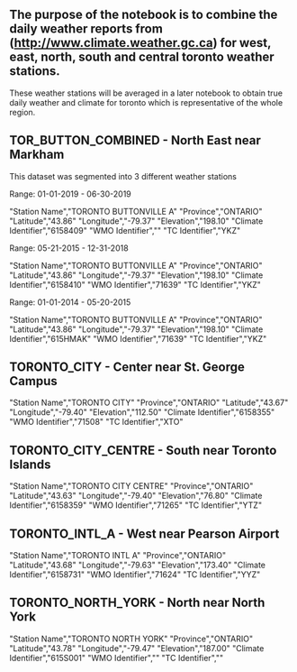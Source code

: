 ## The purpose of the notebook is to combine the daily weather reports from (http://www.climate.weather.gc.ca) for west, east, north, south and central toronto weather stations.

These weather stations will be averaged in a later notebook to obtain true daily weather and climate for toronto which is representative of the whole region.

## TOR_BUTTON_COMBINED - North East near Markham

This dataset was segmented into 3 different weather stations

Range:  01-01-2019 - 06-30-2019

"Station Name","TORONTO BUTTONVILLE A"
"Province","ONTARIO"
"Latitude","43.86"
"Longitude","-79.37"
"Elevation","198.10"
"Climate Identifier","6158409"
"WMO Identifier",""
"TC Identifier","YKZ"

Range:  05-21-2015 - 12-31-2018

"Station Name","TORONTO BUTTONVILLE A"
"Province","ONTARIO"
"Latitude","43.86"
"Longitude","-79.37"
"Elevation","198.10"
"Climate Identifier","6158410"
"WMO Identifier","71639"
"TC Identifier","YKZ"

Range:  01-01-2014 - 05-20-2015

"Station Name","TORONTO BUTTONVILLE A"
"Province","ONTARIO"
"Latitude","43.86"
"Longitude","-79.37"
"Elevation","198.10"
"Climate Identifier","615HMAK"
"WMO Identifier","71639"
"TC Identifier","YKZ"

## TORONTO_CITY - Center near St. George Campus

"Station Name","TORONTO CITY"
"Province","ONTARIO"
"Latitude","43.67"
"Longitude","-79.40"
"Elevation","112.50"
"Climate Identifier","6158355"
"WMO Identifier","71508"
"TC Identifier","XTO"

## TORONTO_CITY_CENTRE - South near Toronto Islands

"Station Name","TORONTO CITY CENTRE"
"Province","ONTARIO"
"Latitude","43.63"
"Longitude","-79.40"
"Elevation","76.80"
"Climate Identifier","6158359"
"WMO Identifier","71265"
"TC Identifier","YTZ"

## TORONTO_INTL_A - West near Pearson Airport

"Station Name","TORONTO INTL A"
"Province","ONTARIO"
"Latitude","43.68"
"Longitude","-79.63"
"Elevation","173.40"
"Climate Identifier","6158731"
"WMO Identifier","71624"
"TC Identifier","YYZ"

## TORONTO_NORTH_YORK - North near North York

"Station Name","TORONTO NORTH YORK"
"Province","ONTARIO"
"Latitude","43.78"
"Longitude","-79.47"
"Elevation","187.00"
"Climate Identifier","615S001"
"WMO Identifier",""
"TC Identifier",""